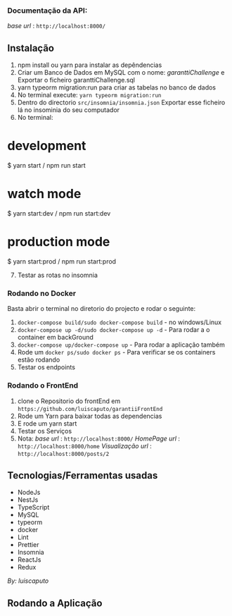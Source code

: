 ### **Documentação da API**:

_base url_ : `http://localhost:8000/`

## Instalação

1. npm install ou yarn para instalar as depêndencias
2. Criar um Banco de Dados em MySQL com o nome: _garanttiChallenge_ e Exportar o ficheiro garanttiChallenge.sql
3. yarn typeorm migration:run para criar as tabelas no banco de dados
4. No terminal execute: `yarn typeorm migration:run`
5. Dentro do directorio `src/insomnia/insomnia.json`
   Exportar esse ficheiro lá no insominia do seu computador
6. No terminal:

# development

$ yarn start / npm run start

# watch mode

$ yarn start:dev / npm run start:dev

# production mode

$ yarn start:prod / npm run start:prod

7. Testar as rotas no insomnia

### **Rodando no Docker**

Basta abrir o terminal no diretorio do projecto e rodar o seguinte:

1.  `docker-compose build/sudo docker-compose build` - no windows/Linux
2.  `docker-compose up -d/sudo docker-compose up -d` - Para rodar a o container em backGround
3.  `docker-compose up/docker-compose up` - Para rodar a aplicação também
4.  Rode um `docker ps/sudo docker ps` - Para verificar se os containers estão rodando
5.  Testar os endpoints

### **Rodando o FrontEnd**

1.  clone o Repositorio do frontEnd em `https://github.com/luiscaputo/garantiiFrontEnd`
2.  Rode um Yarn para baixar todas as dependencias
3.  E rode um yarn start
4.  Testar os Serviços
5.  Nota:
    _base url_ : `http://localhost:8000/`
    _HomePage url_ : `http://localhost:8000/home`
    _Visualização url_ : `http://localhost:8000/posts/2`

## **Tecnologias/Ferramentas usadas**

- NodeJs
- NestJs
- TypeScript
- MySQL
- typeorm
- docker
- Lint
- Prettier
- Insomnia
- ReactJs
- Redux

_By: luiscaputo_

## Rodando a Aplicação
